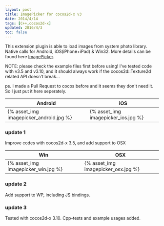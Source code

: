 ```yaml
---
layout: post
title: ImagePicker for cocos2d-x v3
date: 2014/4/14
tags: [C++,cocos2d-x]
updated: 2016/4/3
toc: false
---
```


This extension plugin is able to load images from system photo library. Native calls for Android, iOS(iPhone+iPad) & Win32. More details can be found here [ImagePicker](https://github.com/qiankanglai/ImagePicker).

<!--more-->

NOTE: please check the example files first before using! I've tested code with v3.5 and v3.10, and it should always work if the cocos2d::Texture2d related API doesn't break...

ps. I made a Pull Request to cocos before and it seems they don't need it. So I just put it here seperately.

| Android | iOS |
|--------------------------------------------------------------------------|----------------------------------------------------------------------------|
| {% asset_img imagepicker_android.jpg %} | {% asset_img imagepicker_ios.jpg %} |

### update 1

Improve codes with cocos2d-x 3.5, and add support to OSX

| Win | OSX |
|--------------------------------------------------------------------------|----------------------------------------------------------------------------|
| {% asset_img imagepicker_win.jpg %} | {% asset_img imagepicker_osx.jpg %} |

### update 2

Add support to WP, including JS bindings.

### update 3

Tested with cocos2d-x 3.10. Cpp-tests and example usages added.